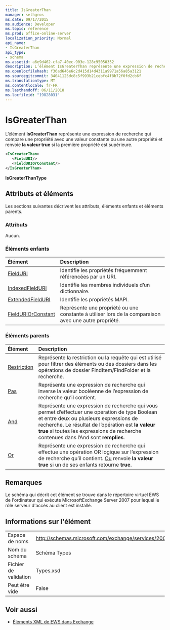 ```yaml
---
title: IsGreaterThan
manager: sethgros
ms.date: 09/17/2015
ms.audience: Developer
ms.topic: reference
ms.prod: office-online-server
localization_priority: Normal
api_name:
- IsGreaterThan
api_type:
- schema
ms.assetid: a6e9d462-cfa7-40ec-903e-128c95050352
description: L’élément IsGreaterThan représente une expression de recherche qui compare une propriété avec une valeur constante ou une autre propriété et renvoie la valeur true si la première propriété est supérieure.
ms.openlocfilehash: f36ad646e6c2d415d14d4311a9971a56a85a3121
ms.sourcegitcommit: 34041125dc8c5f993b21cebfc4f8b72f0fd2cb6f
ms.translationtype: MT
ms.contentlocale: fr-FR
ms.lasthandoff: 06/11/2018
ms.locfileid: "19828031"
---
```

# <a name="isgreaterthan"></a>IsGreaterThan

L’élément **IsGreaterThan** représente une expression de recherche qui compare une propriété avec une valeur constante ou une autre propriété et renvoie **la valeur true** si la première propriété est supérieure. 
  
```xml
<IsGreaterThan>
   <FieldURI/>
   <FieldURIOrConstant/>
</IsGreaterThan>
```

 **IsGreaterThanType**
## <a name="attributes-and-elements"></a>Attributs et éléments

Les sections suivantes décrivent les attributs, éléments enfants et éléments parents.
  
### <a name="attributes"></a>Attributs

Aucun.
  
### <a name="child-elements"></a>Éléments enfants

|**Élément**|**Description**|
|:-----|:-----|
|[FieldURI](fielduri.md) <br/> |Identifie les propriétés fréquemment référencées par un URI.  <br/> |
|[IndexedFieldURI](indexedfielduri.md) <br/> |Identifie les membres individuels d’un dictionnaire.  <br/> |
|[ExtendedFieldURI](extendedfielduri.md) <br/> |Identifie les propriétés MAPI.  <br/> |
|[FieldURIOrConstant](fielduriorconstant.md) <br/> |Représente une propriété ou une constante à utiliser lors de la comparaison avec une autre propriété.  <br/> |
   
### <a name="parent-elements"></a>Éléments parents

|**Élément**|**Description**|
|:-----|:-----|
|[Restriction](restriction.md) <br/> |Représente la restriction ou la requête qui est utilisé pour filtrer des éléments ou des dossiers dans les opérations de dossier FindItem/FindFolder et la recherche.  <br/> |
|[Pas](not.md) <br/> |Représente une expression de recherche qui inverse la valeur booléenne de l’expression de recherche qu’il contient.  <br/> |
|[And](and.md) <br/> |Représente une expression de recherche qui vous permet d’effectuer une opération de type Boolean et entre deux ou plusieurs expressions de recherche. Le résultat de l’opération est **la valeur true** si toutes les expressions de recherche contenues dans l’And sont **remplies**.  <br/> |
|[Or](or.md) <br/> |Représente une expression de recherche qui effectue une opération OR logique sur l’expression de recherche qu’il contient. [Ou](or.md) renvoie **la valeur true** si un de ses enfants retourne **true**.  <br/> |
   
## <a name="remarks"></a>Remarques

Le schéma qui décrit cet élément se trouve dans le répertoire virtuel EWS de l'ordinateur qui exécute MicrosoftExchange Server 2007 pour lequel le rôle serveur d'accès au client est installé.
  
## <a name="element-information"></a>Informations sur l'élément

|||
|:-----|:-----|
|Espace de noms  <br/> |http://schemas.microsoft.com/exchange/services/2006/types  <br/> |
|Nom du schéma  <br/> |Schéma Types  <br/> |
|Fichier de validation  <br/> |Types.xsd  <br/> |
|Peut être vide  <br/> |False  <br/> |
   
## <a name="see-also"></a>Voir aussi



- [Éléments XML de EWS dans Exchange](ews-xml-elements-in-exchange.md)

